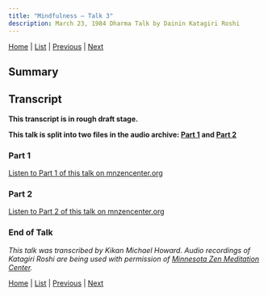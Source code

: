 ```yaml
---
title: "Mindfulness – Talk 3"
description: March 23, 1984 Dharma Talk by Dainin Katagiri Roshi
---
```


[Home](index) \| [List](list#1984) \| 
[Previous](1984-03-21-Mindfulness-Talk-2) \| 
[Next](1985-06-22-Introduction-to-Buddhism)

## Summary


## Transcript

**This transcript is in rough draft stage.**

**This talk is split into two files in the audio archive: [Part 1](#part-1) and [Part 2](#part-2)**

### Part 1

<a href="https://www.mnzencenter.org/the-dainin-katagiri-audio-archive/track-1-of-29220017" target="_blank">Listen to Part 1 of this talk on mnzencenter.org</a> 



### Part 2

<a href="https://www.mnzencenter.org/the-dainin-katagiri-audio-archive/track-2-of-21101763" target="_blank">Listen to Part 2 of this talk on mnzencenter.org</a> 






### End of Talk

*This talk was transcribed by Kikan Michael Howard. Audio recordings of Katagiri Roshi are being used with permission of [Minnesota Zen Meditation Center](https://www.mnzencenter.org/katagiri-project.html).*

[Home](index) \| [List](list#1984) \| 
[Previous](1984-03-21-Mindfulness-Talk-1) \| 
[Next](1985-06-22-Introduction-to-Buddhism)
